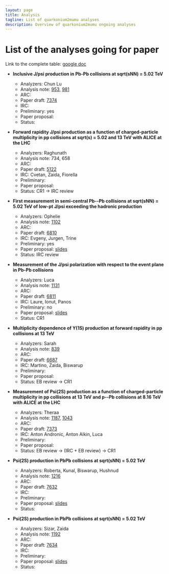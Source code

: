 ```yaml
---
layout: page
title: Analysis
tagline: List of quarkonium2mumu analyses
description: Overview of quarkonium2mumu ongoing analyses
---
```


# List of the analyses going for paper
Link to the complete table: [google doc](https://docs.google.com/spreadsheets/d/1LwNX47b2VU2VA9BX8e-fGHdqDcK6zcJptR4do5ayb9U/edit#gid=1876881432)

- **Inclusive J/psi production in Pb-Pb collisions at sqrt(sNN) = 5.02 TeV**
  - Analyzers: Chun Lu
  - Analysis note: [953](https://alice-notes.web.cern.ch/node/953), [981](https://alice-notes.web.cern.ch/node/981)
  - ARC:
  - Paper draft: [7374](https://alice-publications.web.cern.ch/node/7374)
  - IRC:
  - Preliminary: yes
  - Paper proposal:
  - Status:

 
- **Forward rapidity J/psi production as a function of charged-particle multiplicity in pp collisions at sqrt(s) = 5.02 and 13 TeV with ALICE at the LHC**
  - Analyzers: Raghunath
  - Analysis note: 734, 658
  - ARC: 
  - Paper draft: [5122](https://alice-publications.web.cern.ch/node/5122)
  - IRC: Cvetan, Zaida, Fiorella
  - Preliminary:
  - Paper proposal:
  - Status: CR1 -> IRC review

- **First measurement in semi-central Pb--Pb collisions at sqrt(sNN) = 5.02 TeV of low-pt J/psi exceeding the hadronic production**
  - Analyzers: Ophelie
  - Analysis note: [1102](https://alice-notes.web.cern.ch/node/1102)
  - ARC: 
  - Paper draft: [6810](https://alice-publications.web.cern.ch/node/6810)
  - IRC: Evgeny, Jurgen, Trine
  - Preliminary: yes
  - Paper proposal: [slides](https://indico.cern.ch/event/994953/contributions/4199174/attachments/2180527/3683214/PF_Paper_Proposal_20210129.pdf)
  - Status: IRC review


- **Measurement of the J/psi polarization with respect to the event plane in Pb-Pb collisions**
  - Analyzers: Luca
  - Analysis note: [1131](https://alice-notes.web.cern.ch/node/1131)
  - ARC: 
  - Paper draft: [6811](https://alice-publications.web.cern.ch/node/6811)
  - IRC: Laure, Ionut, Panos
  - Preliminary: no
  - Paper proposal: [slides](https://indico.cern.ch/event/994953/contributions/4199163/attachments/2178784/3680057/Jpsi_polarization_vs_event_plane.pdf)
  - Status: CR1


- **Multiplicity dependence of Y(1S) production at forward rapidity in pp collisions at 13 TeV**
  - Analyzers: Sarah
  - Analysis note: [839](https://alice-notes.web.cern.ch/node/839)
  - ARC: 
  - Paper draft: [6687](https://alice-publications.web.cern.ch/node/6687)
  - IRC: Martino, Zaida, Biswarup
  - Preliminary: 
  - Paper proposal: 
  - Status: EB review -> CR1

- **Measurement of Psi(2S) production as a function of charged-particle multiplicity in pp collisions at 13 TeV and p--Pb collisions at 8.16 TeV with ALICE at the LHC**
  - Analyzers: Theraa
  - Analysis note: [1187](https://alice-notes.web.cern.ch/node/1187), [1043](https://alice-notes.web.cern.ch/node/1043)
  - ARC: 
  - Paper draft: [7373](https://alice-publications.web.cern.ch/node/7373)
  - IRC: Anton Andronic, Anton Alkin, Luca
  - Preliminary: 
  - Paper proposal: 
  - Status: EB review -> (IRC + EB review) -> CR1

- **Psi(2S) production in PbPb collisions at sqrt(sNN) = 5.02 TeV**
  - Analyzers: Roberta, Kunal, Biswarup, Hushnud
  - Analysis note: [1216](https://alice-notes.web.cern.ch/node/1216)
  - ARC: 
  - Paper draft: [7632](https://alice-publications.web.cern.ch/node/7632)
  - IRC: 
  - Preliminary: 
  - Paper proposal: [slides](https://indico.cern.ch/event/1105286/contributions/4654512/attachments/2368151/4044186/Psi2S-PF-21Dec2021.pdf)
  - Status: 

- **Psi(2S) production in PbPb collisions at sqrt(sNN) = 5.02 TeV**
  - Analyzers: Sizar, Zaida
  - Analysis note: [1192](https://alice-notes.web.cern.ch/node/1192)
  - ARC: 
  - Paper draft: [7634](https://alice-publications.web.cern.ch/node/7634)
  - IRC: 
  - Preliminary: 
  - Paper proposal: [slides](https://indico.cern.ch/event/1105286/contributions/4649842/attachments/2366523/4041074/PF-JpsiPair-PaperProposal-16Dec21.pdf)
  - Status: 
